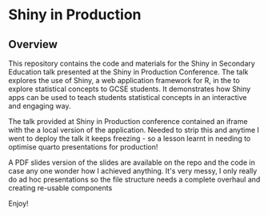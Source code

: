 # Shiny in Production

## Overview

This repository contains the code and materials for the Shiny in Secondary Education talk presented at the Shiny in Production Conference. The talk explores the use of Shiny, a web application framework for R, in the to explore statistical concepts to GCSE students. It demonstrates how Shiny apps can be used to teach students statistical concepts in an interactive and engaging way.

The talk provided at Shiny in Production conference contained an iframe with the 
a local version of the application. Needed to strip this and anytime I went to deploy the 
talk it keeps freezing - so a lesson learnt in needing to optimise quarto presentations for 
production!

A PDF slides version of the slides are available on the repo and the code in case any one
wonder how I achieved anything. It's very messy, I only really do ad hoc presentations
so the file structure needs a complete overhaul and creating re-usable components

Enjoy!
